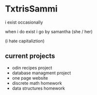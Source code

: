 # TxtrisSammi

i exist occasionally 

when i do exist i go by samantha (she / her)

(i hate capitaliztion)

## current projects
 - odin recipes project
 - database managment project
 - one page website
 - discrete math homework
 - data structures homework

<!--
**TxtrisSammi/TxtrisSammi** is a ✨ _special_ ✨ repository because its `README.md` (this file) appears on your GitHub profile.

Here are some ideas to get you started:

- 🔭 I’m currently working on ...
- 🌱 I’m currently learning ...
- 👯 I’m looking to collaborate on ...
- 🤔 I’m looking for help with ...
- 💬 Ask me about ...
- 📫 How to reach me: ...
- 😄 Pronouns: ...
- ⚡ Fun fact: ...
-->
